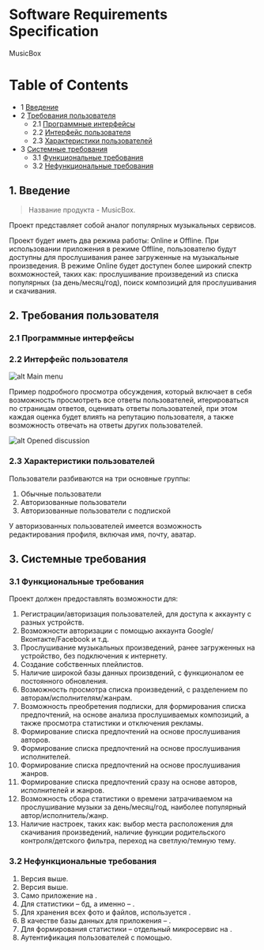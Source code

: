 # Software Requirements Specification

MusicBox    

Table of Contents
=================
* 1 [Введение](#1-introduction)
* 2 [Требования пользователя](#2-требования-пользователя)
  * 2.1 [Программные интерфейсы](#21-программные-интерфейсы)
  * 2.2 [Интерфейс пользователя](#22-интерфейс-пользователя)
  * 2.3 [Характеристики пользователей](#23-характеристики-пользователей)
* 3 [Системные требования](#3-системные-требования)
  * 3.1 [Функциональные требования](#31-функциональные-требования)
  * 3.2 [Нефункциональные требования](#32-нефункциональные-требования)

## 1. Введение
> Название продукта - MusicBox.

Проект представляет собой аналог популярных музыкальных сервисов. 

Проект будет иметь два режима работы: Online и Offline. При использовании приложения в режиме Offline, пользователю будут доступны для прослушивания ранее загруженные на музыкальные произведения. В режиме Online будет доступен более широкий спектр вохможностей, таких как: прослушивание произведений из списка популярных (за день/месяц/год), поиск композиций для прослушивания и скачивания.

## 2. Требования пользователя

### 2.1 Программные интерфейсы


### 2.2 Интерфейс пользователя


![alt Main menu](illustrations/Illustration.png "Main menu")

Пример подробного просмотра обсуждения, который включает в себя возможность просмотреть все ответы пользователей, итерироваться по страницам ответов, оценивать ответы пользователей, при этом каждая оценка будет влиять на репутацию пользователя, а также возможность отвечать на ответы других пользователей.

![alt Opened discussion](illustrations/discussion.png "Opened discussion")

### 2.3 Характеристики пользователей
Пользователи разбиваются на три основные группы:
1. Обычные пользователи
2. Авторизованные пользователи
3. Авторизованные пользователи с подпиской

У авторизованных пользователей имеется возможность редактирования профиля, включая имя, почту, аватар.

## 3. Системные требования

### 3.1 Функциональные требования
Проект должен предоставлять возможности для:
1. Регистрации/авторизация пользователей, для доступа к аккаунту с разных устройств.
2. Возможности авторизации с помощью аккаунта Google/Вконтакте/Facebook и т.д.
3. Прослушивание музыкальных произведений, ранее загруженных на устройство, без подключения к интернету.
4. Создание собственных плейлистов.
5. Наличие широкой базы данных произвдений, с функционалом ее постоянного обновления.
6. Возможность просмотра списка произведений, с разделением по авторам/исполнителям/жанрам.
7. Возможность преобретения подписки, для формирования списка предпочтений, на основе анализа прослушиваемых композиций, а также просмотра статистики и отключения рекламы. 
8. Формирование списка предпочтений на основе прослушивания авторов.
9. Формирование списка предпочтений на основе прослушивания исполнителей.
10. Формирование списка предпочтений на основе прослушивания жанров.
11. Формирование списка предпочтений сразу на основе авторов, исполнителей и жанров.
12. Возможность сбора статистики о времени затрачиваемом на прослушивание музыки за день/месяц/год, наиболее популярный автор/исполнитель/жанр.
13. Наличие настроек, таких как: выбор места расположения для скачивания произведений, наличие функции родительского контроля/детского фильтра, переход на светлую/темную тему.


### 3.2 Нефункциональные требования
1. Версия  выше.
2. Версия  выше.
3. Само приложение на .
4. Для статистики –  бд, а именно – .
5. Для хранения всех фото и файлов, используется .
6. В качестве базы данных для приложения – .
7. Для формирования статистики – отдельный микросервис на .
10. Аутентификация пользователей с помощью.
